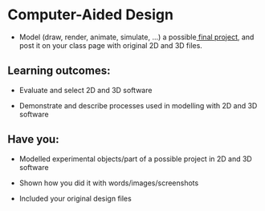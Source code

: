 # Computer-Aided Design
* Model (draw, render, animate, simulate, ...) a possible[ final project](http://fab.cba.mit.edu/classes/863.14/people/), and post it on your class page with original 2D and 3D files.

## Learning outcomes:
* Evaluate and select 2D and 3D software

* Demonstrate and describe processes used in modelling with 2D and 3D software

## Have you:
* Modelled experimental objects/part of a possible project in 2D and 3D software

* Shown how you did it with words/images/screenshots

* Included your original design files
